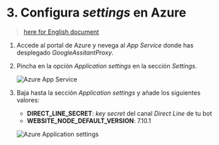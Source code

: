 # 3. Configura *settings* en Azure
> [here for English document](Azure.settings.md)

1. Accede al portal de Azure y nevega al *App Service* donde has desplegado *GoogleAssitantProxy*.

2. Pincha en la opción *Application settings* en la sección *Settings*.

   ![Azure App Service](/docs/images/Azure-AppService.png)
3. Baja hasta la sección *Application settings* y añade los siguientes valores:
   - **DIRECT_LINE_SECRET**: *key secret* del canal *Direct Line* de tu bot
   - **WEBSITE_NODE_DEFAULT_VERSION**: 7.10.1

   ![Azure Application settings](/docs/images/Azure-AppSettings.png)